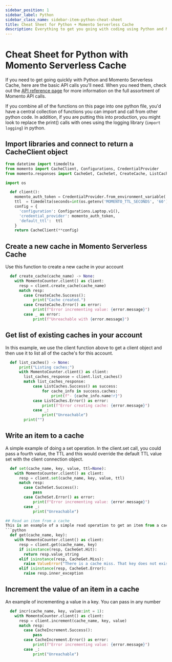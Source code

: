 ```yaml
---
sidebar_position: 1
sidebar_label: Python
sidebar_class_name: sidebar-item-python-cheat-sheet
title: Cheat Sheet for Python + Momento Serverless Cache
description: Everything to get you going with coding using Python and Momento Serverless Cache
---
```


# Cheat Sheet for Python with Momento Serverless Cache
If you need to get going quickly with Python and Momento Serverless Cache, here are the basic API calls you'll need. When you need them, check out the [API reference page](../../api-reference/index.mdx) for more information on the full assortment of Momento API calls.

If you combine all of the functions on this page into one python file, you'd have a central collection of functions you can import and call from other python code. In addition, if you are putting this into production, you might look to replace the print() calls with ones using the logging library (`import logging`) in python.

## Import libraries and connect to return a CacheClient object
```python
from datetime import timedelta
from momento import CacheClient, Configurations, CredentialProvider
from momento.responses import CacheGet, CacheSet, CreateCache, ListCaches, CacheIncrement

import os

  def client():
    momento_auth_token = CredentialProvider.from_environment_variable('MOMENTO_AUTH_TOKEN')
    ttl  = timedelta(seconds=int(os.getenv('MOMENTO_TTL_SECONDS', '60')))
    config = {
      'configuration': Configurations.Laptop.v1(),
      'credential_provider': momento_auth_token,
      'default_ttl':  ttl
    }
    return CacheClient(**config)
```

## Create a new cache in Momento Serverless Cache
Use this function to create a new cache in your account
```python
  def create_cache(cache_name) -> None:
    with MomentoCounter.client() as client:
      resp = client.create_cache(cache_name)
      match resp:
        case CreateCache.Success():
            print("Cache created.")
        case CreateCache.Error() as error:
            print(f"Error incrementing value: {error.message}")
        case _ as error:
            print(f"Unreachable with {error.message}")
```

## Get list of existing caches in your account
In this example, we use the client function above to get a client object and then use it to list all of the cache's for this account.
```python
  def list_caches() -> None:
      print("Listing caches:")
      with MomentoCounter.client() as client:
        list_caches_response = client.list_caches()
        match list_caches_response:
            case ListCaches.Success() as success:
                for cache_info in success.caches:
                    print(f"- {cache_info.name!r}")
            case ListCaches.Error() as error:
                print(f"Error creating cache: {error.message}")
            case _:
                print("Unreachable")
        print("")
```
## Write an item to a cache
A simple example of doing a set operation. In the client.set call, you could pass a fourth value, the TTL and this would override the default TTL value set with the client connection object.
```python
  def set(cache_name, key, value, ttl=None):
    with MomentoCounter.client() as client:
      resp = client.set(cache_name, key, value, ttl)
      match resp:
        case CacheSet.Success():
            pass
        case CacheSet.Error() as error:
            print(f"Error incrementing value: {error.message}")
        case _:
            print("Unreachable")

## Read an item from a cache
This is an example of a simple read operation to get an item from a cache.
```python
  def get(cache_name, key):
    with MomentoCounter.client() as client:
      resp = client.get(cache_name, key)
      if isinstance(resp, CacheGet.Hit):
        return resp.value_string
      elif isinstance(resp, CacheGet.Miss):
        raise ValueError("There is a cache miss. That key does not exist in this cache.", cache_name, "key_name : " + key)
      elif isinstance(resp, CacheGet.Error):
        raise resp.inner_exception
```
## Increment the value of an item in a cache
An example of incrementing a value in a key. You can pass in any number
```python
  def incr(cache_name, key, value:int = 1):
    with MomentoCounter.client() as client:
      resp = client.increment(cache_name, key, value)
      match resp:
        case CacheIncrement.Success():
            pass
        case CacheIncrement.Error() as error:
            print(f"Error incrementing value: {error.message}")
        case _:
            print("Unreachable")
```
